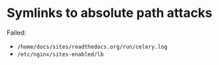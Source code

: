 # Symlinks to absolute path attacks

Failed:

- `/home/docs/sites/readthedocs.org/run/celery.log`
- `/etc/nginx/sites-enabled/lb`
